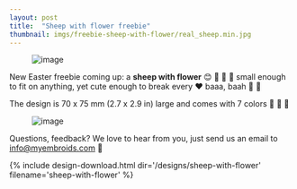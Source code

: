 ```yaml
---
layout: post
title:  "Sheep with flower freebie"
thumbnail: imgs/freebie-sheep-with-flower/real_sheep.min.jpg
---
```


<figure>
	<img src="{{ site.baseurl }}/assets/imgs/freebie-sheep-with-flower/real_sheep.min.jpg" alt="image">
</figure>

New Easter freebie coming up: a **sheep with flower** :blush: :sheep: :sheep: :sheep: small enough to fit on anything, yet
cute enough to break every :heart: baaa, baah :sheep: :sheep:

The design is 70 x 75 mm (2.7 x 2.9 in) large and comes with 7 colors :sheep: :sheep: :sheep:

<!-- more -->

<figure>
	<img src="{{ site.baseurl }}/assets/imgs/freebie-sheep-with-flower/cover.min.jpg" alt="image">
</figure>

Questions, feedback? We love to hear from you, just send us an email to <a href="mailto:info@myembroids.com">info@myembroids.com</a>
:blue_heart:

{% include design-download.html dir='/designs/sheep-with-flower' filename='sheep-with-flower' %}
